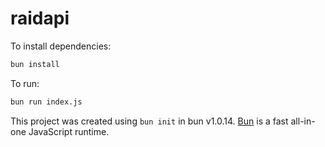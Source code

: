 # raidapi

To install dependencies:

```bash
bun install
```

To run:

```bash
bun run index.js
```

This project was created using `bun init` in bun v1.0.14. [Bun](https://bun.sh) is a fast all-in-one JavaScript runtime.
